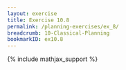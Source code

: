 ```yaml
---
layout: exercise
title: Exercise 10.8
permalink: /planning-exercises/ex_8/
breadcrumb: 10-Classical-Planning
bookmarkID: ex10.8
---
```


{% include mathjax_support %}
